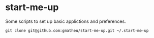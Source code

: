start-me-up
===========

Some scripts to set up basic applictions and preferences.


`git clone git@github.com:gmatheu/start-me-up.git ~/.start-me-up`
